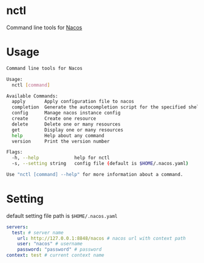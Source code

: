 # nctl
Command line tools for [Nacos](https://nacos.io/)

# Usage

```sh
Command line tools for Nacos

Usage:
  nctl [command]

Available Commands:
  apply       Apply configuration file to nacos
  completion  Generate the autocompletion script for the specified shell
  config      Manage nacos instance config
  create      Create one resource
  delete      Delete one or many resources
  get         Display one or many resources
  help        Help about any command
  version     Print the version number

Flags:
  -h, --help             help for nctl
  -s, --setting string   config file (default is $HOME/.nacos.yaml)

Use "nctl [command] --help" for more information about a command.
```

# Setting

default setting file path is `$HOME/.nacos.yaml`

```yaml
servers:
  test: # server name
    url: http://127.0.0.1:8848/nacos # nacos url with context path
    user: "nacos" # username
    password: "password" # password
context: test # current context name
```